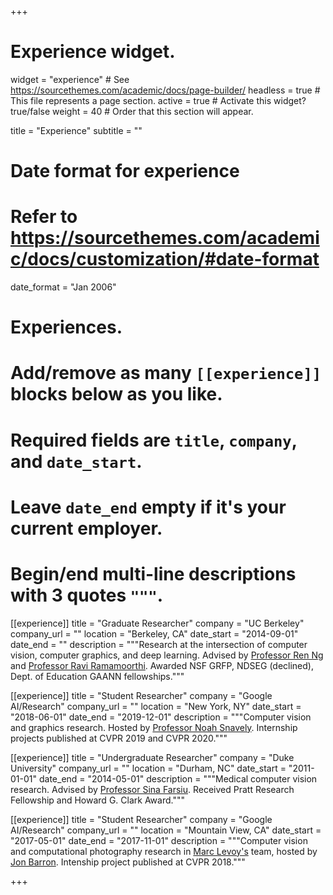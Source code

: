 +++
# Experience widget.
widget = "experience"  # See https://sourcethemes.com/academic/docs/page-builder/
headless = true  # This file represents a page section.
active = true  # Activate this widget? true/false
weight = 40  # Order that this section will appear.

title = "Experience"
subtitle = ""

# Date format for experience
#   Refer to https://sourcethemes.com/academic/docs/customization/#date-format
date_format = "Jan 2006"

# Experiences.
#   Add/remove as many `[[experience]]` blocks below as you like.
#   Required fields are `title`, `company`, and `date_start`.
#   Leave `date_end` empty if it's your current employer.
#   Begin/end multi-line descriptions with 3 quotes `"""`.

[[experience]]
  title = "Graduate Researcher"
  company = "UC Berkeley"
  company_url = ""
  location = "Berkeley, CA"
  date_start = "2014-09-01"
  date_end = ""
  description = """Research at the intersection of computer vision, computer graphics, and deep learning. Advised by [Professor Ren Ng](https://www2.eecs.berkeley.edu/Faculty/Homepages/yirenng.html) and [Professor Ravi Ramamoorthi](https://cseweb.ucsd.edu/~ravir/). Awarded NSF GRFP, NDSEG (declined), Dept. of Education GAANN fellowships."""
  
[[experience]]
  title = "Student Researcher"
  company = "Google AI/Research"
  company_url = ""
  location = "New York, NY"
  date_start = "2018-06-01"
  date_end = "2019-12-01"
  description = """Computer vision and graphics research. Hosted by [Professor Noah Snavely](http://www.cs.cornell.edu/~snavely/). Internship projects published at CVPR 2019 and CVPR 2020."""
  
[[experience]]
  title = "Undergraduate Researcher"
  company = "Duke University"
  company_url = ""
  location = "Durham, NC"
  date_start = "2011-01-01"
  date_end = "2014-05-01"
  description = """Medical computer vision research. Advised by [Professor Sina Farsiu](http://people.duke.edu/~sf59/). Received Pratt Research Fellowship and Howard G. Clark Award."""
  
[[experience]]
  title = "Student Researcher"
  company = "Google AI/Research"
  company_url = ""
  location = "Mountain View, CA"
  date_start = "2017-05-01"
  date_end = "2017-11-01"
  description = """Computer vision and computational photography research in [Marc Levoy's](http://graphics.stanford.edu/~levoy/) team, hosted by [Jon Barron](https://jonbarron.info/). Intenship project published at CVPR 2018."""

+++
